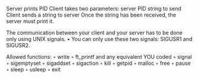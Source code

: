 Server prints PID
Client takes two parameters:
	server PID
	string to send
Client sends a string to server
Once the string has been received, the server must print it.

The communication between your client and your server has to be done only using
UNIX signals.
• You can only use these two signals: SIGUSR1 and SIGUSR2.

Allowed functions:
◦ write
◦ ft_printf and any equivalent YOU coded
◦ signal
◦ sigemptyset
◦ sigaddset
◦ sigaction
◦ kill
◦ getpid
◦ malloc
◦ free
◦ pause
◦ sleep
◦ usleep
◦ exit
